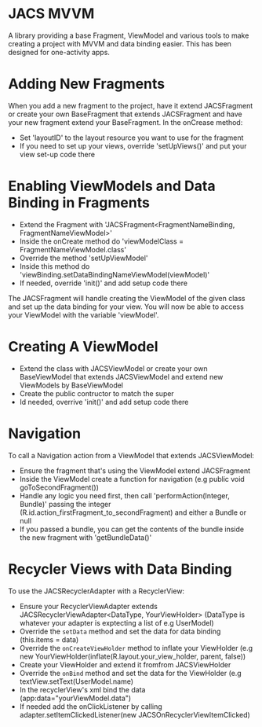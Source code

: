 # JACS MVVM
A library providing a base Fragment, ViewModel and various tools to make creating a project with MVVM and data binding easier. This has been designed for one-activity apps.
 
# Adding New Fragments
When you add a new fragment to the project, have it extend JACSFragment or create your own BaseFragment that extends JACSFragment and have your new fragment extend your BaseFragment. 
In the onCrease method:
- Set 'layoutID' to the layout resource you want to use for the fragment
- If you need to set up your views, override 'setUpViews()' and put your view set-up code there
 
# Enabling ViewModels and Data Binding in Fragments
- Extend the Fragment with 'JACSFragment<FragmentNameBinding, FragmentNameViewModel>'
- Inside the onCreate method do 'viewModelClass = FragmentNameViewModel.class'
- Override the method 'setUpViewModel'
- Inside this method do 'viewBinding.setDataBindingNameViewModel(viewModel)'
- If needed, override 'init()' and add setup code there
 
The JACSFragment will handle creating the ViewModel of the given class and set up the data binding for your view. You will now be able to access your ViewModel with the variable 'viewModel'.
 
# Creating A ViewModel
- Extend the class with JACSViewModel or create your own BaseViewModel that extends JACSViewModel and extend new ViewModels by BaseViewModel
- Create the public contructor to match the super
- Id needed, overrive 'init()' and add setup code there
 
# Navigation
To call a Navigation action from a ViewModel that extends JACSViewModel:
- Ensure the fragment that's using the ViewModel extend JACSFragment
- Inside the ViewModel create a function for navigation (e.g public void goToSecondFragment())
- Handle any logic you need first, then call 'performAction(Integer, Bundle)' passing the integer (R.id.action_firstFragment_to_secondFragment) and either a Bundle or null
- If you passed a bundle, you can get the contents of the bundle inside the new fragment with 'getBundleData()'

# Recycler Views with Data Binding
To use the JACSRecyclerAdapter with a RecyclerView:
- Ensure your RecyclerViewAdapter extends JACSRecyclerViewAdapter<DataType, YourViewHolder> (DataType is whatever your adapter is exptecting a list of e.g UserModel)
- Override the `setData` method and set the data for data binding (this.items = data)
- Override the `onCreateViewHolder` method to inflate your ViewHolder (e.g new YourViewHolder(inflate(R.layout.your_view_holder, parent, false))
- Create your ViewHolder and extend it fromfrom JACSViewHolder<DataType>
- Override the `onBind` method and set the data for the ViewHolder (e.g textView.setText(UserModel.name)
- In the recyclerView's xml bind the data (app:data="yourViewModel.data")
- If needed add the onClickListener by calling adapter.setItemClickedListener(new JACSOnRecyclerViewItemClicked)
